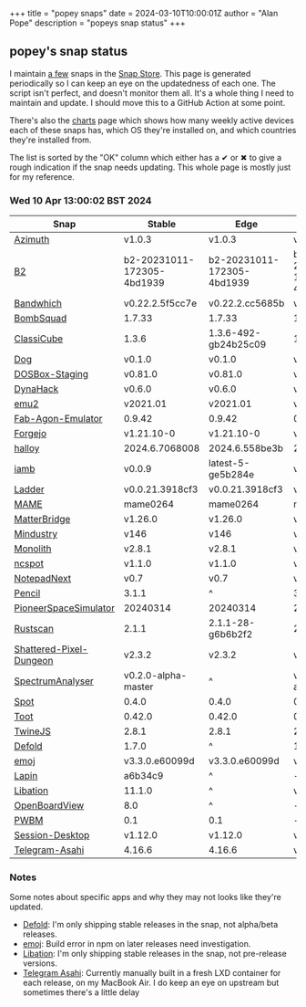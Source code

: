 +++
title = "popey snaps"
date = 2024-03-10T10:00:01Z
author = "Alan Pope"
description = "popeys snap status"
+++

## popey's snap status

I maintain [a few](https://snapcraft.io/publisher/popey) snaps in the [Snap Store](https://snapcraft.io). This page is generated periodically so I can keep an eye on the updatedness of each one. The script isn't perfect, and doesn't monitor them all. It's a whole thing I need to maintain and update. I should move this to a GitHub Action at some point.

There's also the [charts](/blog/charts) page which shows how many weekly active devices each of these snaps has, which OS they're installed on, and which countries they're installed from.

The list is sorted by the "OK" column which either has a ✔ or ✖ to give a rough indication if the snap needs updating. This whole page is mostly just for my reference. 

### Wed 10 Apr 13:00:02 BST 2024
| Snap | Stable | Edge | Upstream | OK? |
| - | - | - | - | - |
| [Azimuth](https://snapcraft.io/azimuth) | v1.0.3 | v1.0.3 | v1.0.3 | ✔ |
| [B2](https://snapcraft.io/b2) | b2-20231011-172305-4bd1939 | b2-20231011-172305-4bd1939 | b2-20231011-172305-4bd1939 | ✔ |
| [Bandwhich](https://snapcraft.io/bandwhich) | v0.22.2.5f5cc7e | v0.22.2.cc5685b | v0.22.2 | ✔ |
| [BombSquad](https://snapcraft.io/bombsquad) | 1.7.33 | 1.7.33 | 1.7.33 | ✔ |
| [ClassiCube](https://snapcraft.io/classicube) | 1.3.6 | 1.3.6-492-gb24b25c09 | 1.3.6 | ✔ |
| [Dog](https://snapcraft.io/dog) | v0.1.0 | v0.1.0 | v0.1.0 | ✔ |
| [DOSBox-Staging](https://snapcraft.io/dosbox-staging) | v0.81.0 | v0.81.0 | v0.81.0 | ✔ |
| [DynaHack](https://snapcraft.io/dynahack) | v0.6.0 | v0.6.0 | v0.6.0 | ✔ |
| [emu2](https://snapcraft.io/emu2) | v2021.01 | v2021.01 | v2021.01 | ✔ |
| [Fab-Agon-Emulator](https://snapcraft.io/fab-agon-emulator) | 0.9.42 | 0.9.42 | 0.9.42 | ✔ |
| [Forgejo](https://snapcraft.io/forgejo) | v1.21.10-0 | v1.21.10-0 | v1.21.10-0 | ✔ |
| [halloy](https://snapcraft.io/halloy) | 2024.6.7068008 | 2024.6.558be3b | 2024.6 | ✔ |
| [iamb](https://snapcraft.io/iamb) | v0.0.9 | latest-5-ge5b284e | v0.0.9 | ✔ |
| [Ladder](https://snapcraft.io/ladder) | v0.0.21.3918cf3 | v0.0.21.3918cf3 | v0.0.21 | ✔ |
| [MAME](https://snapcraft.io/mame) | mame0264 | mame0264 | mame0264 | ✔ |
| [MatterBridge](https://snapcraft.io/matterbridge) | v1.26.0 | v1.26.0 | v1.26.0 | ✔ |
| [Mindustry](https://snapcraft.io/mindustry) | v146 | v146 | v146 | ✔ |
| [Monolith](https://snapcraft.io/monolith) | v2.8.1 | v2.8.1 | v2.8.1 | ✔ |
| [ncspot](https://snapcraft.io/ncspot) | v1.1.0 | v1.1.0 | v1.1.0 | ✔ |
| [NotepadNext](https://snapcraft.io/notepadnext) | v0.7 | v0.7 | v0.7 | ✔ |
| [Pencil](https://snapcraft.io/pencil) | 3.1.1 | ^ | 3.1.1 | ✔ |
| [PioneerSpaceSimulator](https://snapcraft.io/pioneer) | 20240314 | 20240314 | 20240314 | ✔ |
| [Rustscan](https://snapcraft.io/rustscan) | 2.1.1 | 2.1.1-28-g6b6b2f2 | 2.1.1 | ✔ |
| [Shattered-Pixel-Dungeon](https://snapcraft.io/shattered-pixel-dungeon) | v2.3.2 | v2.3.2 | v2.3.2 | ✔ |
| [SpectrumAnalyser](https://snapcraft.io/spectrum-analyser) | v0.2.0-alpha-master | ^ | v0.2.0-alpha | ✔ |
| [Spot](https://snapcraft.io/spot) | 0.4.0 | 0.4.0 | 0.4.0 | ✔ |
| [Toot](https://snapcraft.io/toot) | 0.42.0 | 0.42.0 | 0.42.0 | ✔ |
| [TwineJS](https://snapcraft.io/twinejs) | 2.8.1 | 2.8.1 | 2.8.1 | ✔ |
| [Defold](https://snapcraft.io/defold) | 1.7.0 | ^ | 1.7.1-beta | ✖ |
| [emoj](https://snapcraft.io/emoj) | v3.3.0.e60099d | v3.3.0.e60099d | v4.0.1 | ✖ |
| [Lapin](https://snapcraft.io/lapin) | a6b34c9 | ^ | - | ✖ |
| [Libation](https://snapcraft.io/libation) | 11.1.0 | ^ | v11.3.7 | ✖ |
| [OpenBoardView](https://snapcraft.io/openboardview) | 8.0 | ^ | - | ✖ |
| [PWBM](https://snapcraft.io/pwbm) | 0.1 | 0.1 | - | ✖ |
| [Session-Desktop](https://snapcraft.io/session-desktop) | v1.12.0 | v1.12.0 | v1.12.1 | ✖ |
| [Telegram-Asahi](https://snapcraft.io/telegram-asahi) | 4.16.6      | 4.16.6 | v4.16.6 | ✖ |

### Notes

Some notes about specific apps and why they may not looks like they're updated.

* [Defold](https://snapcraft.io/defold): I'm only shipping stable releases in the snap, not alpha/beta releases.
* [emoj](https://snapcraft.io/emoj): Build error in npm on later releases need investigation.
* [Libation](https://snapcraft.io/libation): I'm only shipping stable releases in the snap, not pre-release versions. 
* [Telegram Asahi](https://snapcraft.io/telegram-asahi): Currently manually built in a fresh LXD container for each release, on my MacBook Air. I do keep an eye on upstream but sometimes there's a little delay
